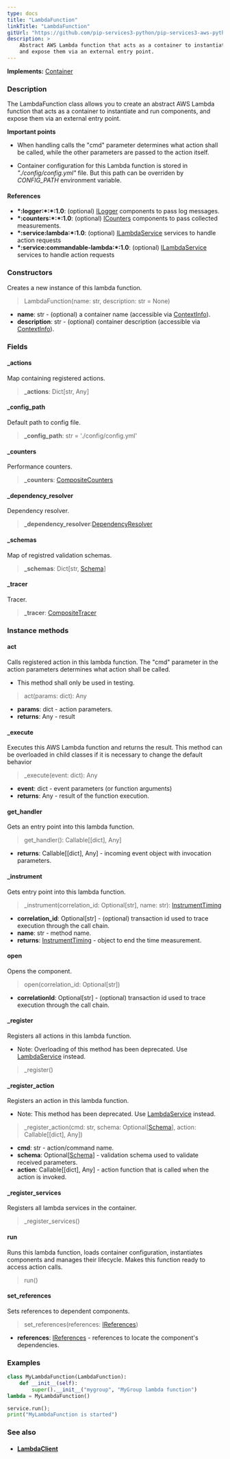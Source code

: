 ```yaml
---
type: docs
title: "LambdaFunction"
linkTitle: "LambdaFunction"
gitUrl: "https://github.com/pip-services3-python/pip-services3-aws-python"
description: >
    Abstract AWS Lambda function that acts as a container to instantiate and run components, 
    and expose them via an external entry point. 
---
```


**Implements:** [Container](../../../container/containers/container)

### Description
The LambdaFunction class allows you to create an abstract AWS Lambda function that acts as a container to instantiate and run components, and expose them via an external entry point.

**Important points**

- When handling calls the "cmd" parameter determines what action shall be called, while the other parameters are passed to the action itself.

- Container configuration for this Lambda function is stored in *"./config/config.yml"* file. But this path can be overriden by *CONFIG_PATH* environment variable.


#### References
- **\*:logger:\*:\*:1.0**: (optional) [ILogger](../../../components/log/ilogger) components to pass log messages.
- **\*:counters:\*:\*:1.0**: (optional) [ICounters](../../../components/count/icounters) components to pass collected measurements.
- **\*:service:lambda:\*:1.0**: (optional) [ILambdaService](../../services/ilambda_service) services to handle action requests
- **\*:service:commandable-lambda:\*:1.0**: (optional) [ILambdaService](../../services/ilambda_service) services to handle action requests

### Constructors
Creates a new instance of this lambda function.

> LambdaFunction(name: str, description: str = None)

- **name**: str - (optional) a container name (accessible via [ContextInfo](../../../components/info/context_info)).
- **description**: str - (optional) container description (accessible via [ContextInfo](../../../components/info/context_info)).

### Fields

<span class="hide-title-link">

#### _actions
Map containing registered actions.
> **_actions**: Dict[str, Any]

#### _config_path
Default path to config file.
> **_config_path**: str = './config/config.yml'

#### _counters
Performance counters.
> **_counters**: [CompositeCounters](../../../components/count/composite_counters)

#### _dependency_resolver
Dependency resolver.
> **_dependency_resolver**:[DependencyResolver](../../../commons/refer/dependency_resolver)

#### _schemas
Map of registred validation schemas.
> **_schemas**: Dict[str, [Schema](../../../commons/validate/schema)]

#### _tracer
Tracer.
> **_tracer**: [CompositeTracer](../../../components/trace/composite_tracer)


</span>


### Instance methods

#### act
Calls registered action in this lambda function.
The "cmd" parameter in the action parameters determines
what action shall be called.

- This method shall only be used in testing.

> act(params: dict): Any

- **params**: dict - action parameters.
- **returns**: Any - result

#### _execute
Executes this AWS Lambda function and returns the result.
This method can be overloaded in child classes
if it is necessary to change the default behavior

> _execute(event: dict): Any

- **event**: dict - event parameters (or function arguments)
- **returns**: Any - result of the function execution.

#### get_handler
Gets an entry point into this lambda function.

> get_handler(): Callable[[dict], Any]

- **returns**: Callable[[dict], Any] - incoming event object with invocation parameters.

#### _instrument
Gets entry point into this lambda function.

> _instrument(correlation_id: Optional[str], name: str): [InstrumentTiming](../../../rpc/services/instrument_timing)

- **correlation_id**: Optional[str] - (optional) transaction id used to trace execution through the call chain.
- **name**: str - method name.
- **returns**: [InstrumentTiming](../../../rpc/services/instrument_timing) - object to end the time measurement.

#### open
Opens the component.

> open(correlation_id: Optional[str])

- **correlationId**: Optional[str] - (optional) transaction id used to trace execution through the call chain.

#### _register
Registers all actions in this lambda function.

- Note: Overloading of this method has been deprecated. Use [LambdaService](../../services/lambda_service) instead.

> _register() 


#### _register_action
Registers an action in this lambda function.
 
- Note: This method has been deprecated. Use [LambdaService](../../services/lambda_service) instead.

> _register_action(cmd: str, schema: Optional[[Schema](../../../commons/validate/schema)], action: Callable[[dict], Any])

- **cmd**: str - action/command name.
- **schema**: Optional[[Schema](../../../commons/validate/schema)] - validation schema used to validate received parameters.
- **action**: Callable[[dict], Any] - action function that is called when the action is invoked.


#### _register_services
Registers all lambda services in the container.

> _register_services()


#### run
Runs this lambda function, loads container configuration,
instantiates components and manages their lifecycle.
Makes this function ready to access action calls.

> run() 


#### set_references
Sets references to dependent components.

> set_references(references: [IReferences](../../../commons/refer/ireferences))

- **references**: [IReferences](../../../commons/refer/ireferences) - references to locate the component's dependencies.



### Examples

```python
class MyLambdaFunction(LambdaFunction):
    def __init__(self):
        super().__init__("mygroup", "MyGroup lambda function")
lambda = MyLambdaFunction()

service.run();
print("MyLambdaFunction is started")
```

### See also
- #### [LambdaClient](../../clients/lambda_client)
